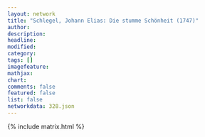 ```yaml
---
layout: network
title: "Schlegel, Johann Elias: Die stumme Schönheit (1747)"
author:
description:
headline:
modified:
category:
tags: []
imagefeature: 
mathjax: 
chart: 
comments: false
featured: false
list: false
networkdata: 328.json
---
```

{% include matrix.html %}
